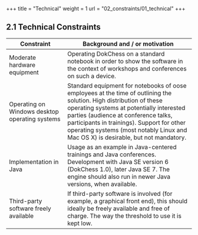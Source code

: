 +++
title = "Technical"
weight = 1
url = "02_constraints/01_technical"
+++

## 2.1 Technical Constraints

|  Constraint | Background and / or motivation |
|-------------------------------|--------------------------------|
| Moderate hardware equipment   | Operating DokChess on a standard notebook in order to show the software in the context of workshops and conferences on such a device.                       |
| Operating on Windows desktop operating systems | Standard equipment for notebooks of oose employees at the time of outlining the solution. High distribution of these operating systems at potentially interested parties (audience at conference talks, participants in trainings). Support for other operating systems (most notably Linux and Mac OS X) is desirable, but not mandatory. |
| Implementation in Java | Usage as an example in Java-centered trainings and Java conferences. Development with Java SE version 6 (DokChess 1.0), later Java SE 7. The engine should also run in  newer Java versions, when available. |
| Third-party software freely available | If third-party software is involved (for example, a graphical front end), this should ideally be freely available and free of charge. The way the threshold to use it is kept low.           |
